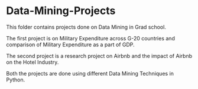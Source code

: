 # Data-Mining-Projects

This folder contains projects done on Data Mining in Grad school.

The first project is on Military Expenditure across G-20 countries and comparison of Military Expenditure as a part of GDP.

The second project is a research project on Airbnb and the impact of Airbnb on the Hotel Industry.

Both the projects are done using different Data Mining Techniques in Python.
